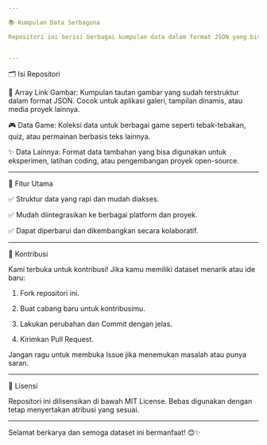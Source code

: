 ```yaml
---

📚 Kumpulan Data Serbaguna

Repositori ini berisi berbagai kumpulan data dalam format JSON yang bisa digunakan untuk berbagai keperluan seperti pengembangan aplikasi, pembuatan game sederhana, atau proyek kreatif lainnya.


---
```


🗂️ Isi Repositori

📸 Array Link Gambar:
Kumpulan tautan gambar yang sudah terstruktur dalam format JSON. Cocok untuk aplikasi galeri, tampilan dinamis, atau media proyek lainnya.

🎮 Data Game:
Koleksi data untuk berbagai game seperti tebak-tebakan, quiz, atau permainan berbasis teks lainnya.

✨ Data Lainnya:
Format data tambahan yang bisa digunakan untuk eksperimen, latihan coding, atau pengembangan proyek open-source.



---

🚀 Fitur Utama

✅ Struktur data yang rapi dan mudah diakses.

✅ Mudah diintegrasikan ke berbagai platform dan proyek.

✅ Dapat diperbarui dan dikembangkan secara kolaboratif.



---

🤝 Kontribusi

Kami terbuka untuk kontribusi! Jika kamu memiliki dataset menarik atau ide baru:

1. Fork repositori ini.


2. Buat cabang baru untuk kontribusimu.


3. Lakukan perubahan dan Commit dengan jelas.


4. Kirimkan Pull Request.



Jangan ragu untuk membuka Issue jika menemukan masalah atau punya saran.


---

🔗 Lisensi

Repositori ini dilisensikan di bawah MIT License. Bebas digunakan dengan tetap menyertakan atribusi yang sesuai.


---

Selamat berkarya dan semoga dataset ini bermanfaat! 😊✨

